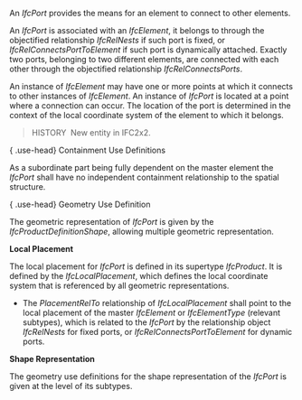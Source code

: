 ﻿An _IfcPort_ provides the means for an element to connect to other elements.

An _IfcPort_ is associated with an _IfcElement_, it belongs to through the objectified relationship _IfcRelNests_ if such port is fixed, or _IfcRelConnectsPortToElement_ if such port is dynamically attached. Exactly two ports, belonging to two different elements, are connected with each other through the objectified relationship _IfcRelConnectsPorts_.

An instance of _IfcElement_ may have one or more points at which it connects to other instances of _IfcElement_. An instance of _IfcPort_ is located at a point where a connection can occur. The location of the port is determined in the context of the local coordinate system of the element to which it belongs.

> HISTORY&nbsp; New entity in IFC2x2.

{ .use-head}
Containment Use Definitions

As a subordinate part being fully dependent on the master element the _IfcPort_ shall have no independent containment relationship to the spatial structure.

{ .use-head}
Geometry Use Definition

The geometric representation of _IfcPort_ is given by the _IfcProductDefinitionShape_, allowing multiple geometric representation.

**Local Placement**

The local placement for _IfcPort_ is defined in its supertype _IfcProduct_. It is defined by the _IfcLocalPlacement_, which defines the local coordinate system that is referenced by all geometric representations.

* The _PlacementRelTo_ relationship of _IfcLocalPlacement_ shall point to the local placement of the master _IfcElement_ or _IfcElementType_ (relevant subtypes), which is related to the _IfcPort_ by the relationship object _IfcRelNests_ for fixed ports, or _IfcRelConnectsPortToElement_ for dynamic ports. 

**Shape Representation**

The geometry use definitions for the shape representation of the _IfcPort_ is given at the level of its subtypes.
